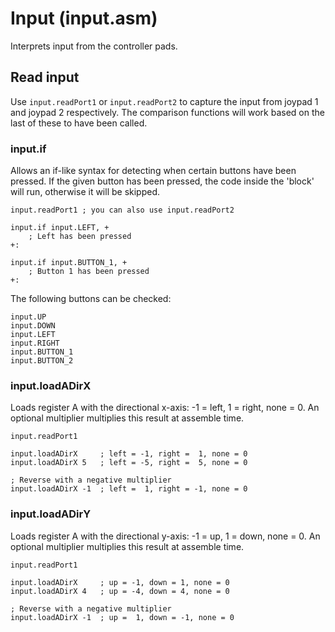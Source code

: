# Input (input.asm)

Interprets input from the controller pads.

## Read input

Use `input.readPort1` or `input.readPort2` to capture the input from joypad 1 and joypad 2 respectively. The comparison functions will work based on the last of these to have been called.

### input.if

Allows an if-like syntax for detecting when certain buttons have been pressed. If the given button has been pressed, the code inside the 'block' will run, otherwise it will be skipped.

```
input.readPort1 ; you can also use input.readPort2

input.if input.LEFT, +
    ; Left has been pressed
+:

input.if input.BUTTON_1, +
    ; Button 1 has been pressed
+:
```

The following buttons can be checked:

```
input.UP
input.DOWN
input.LEFT
input.RIGHT
input.BUTTON_1
input.BUTTON_2
```

### input.loadADirX

Loads register A with the directional x-axis: -1 = left, 1 = right, none = 0. An optional multiplier multiplies this result at assemble time.

```
input.readPort1

input.loadADirX     ; left = -1, right =  1, none = 0
input.loadADirX 5   ; left = -5, right =  5, none = 0

; Reverse with a negative multiplier
input.loadADirX -1  ; left =  1, right = -1, none = 0
```

### input.loadADirY

Loads register A with the directional y-axis: -1 = up, 1 = down, none = 0. An optional multiplier multiplies this result at assemble time.

```
input.readPort1

input.loadADirX     ; up = -1, down = 1, none = 0
input.loadADirX 4   ; up = -4, down = 4, none = 0

; Reverse with a negative multiplier
input.loadADirX -1  ; up =  1, down = -1, none = 0
```